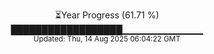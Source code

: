 <p align="center">
⏳Year Progress (61.71 %)<br>
██████████████████▁▁▁▁▁▁▁▁▁▁▁▁ <br>
<sub>Updated: Thu, 14 Aug 2025 06:04:22 GMT</sub>
</p>

